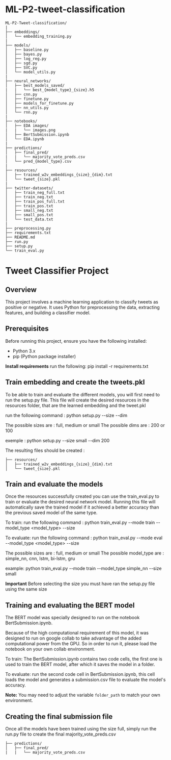 # ML-P2-tweet-classification
```
ML-P2-Tweet-classification/
|
├── embeddings/
│   └── embedding_training.py
|
├── models/
│   ├── baseline.py
│   ├── bayes.py
│   ├── log_reg.py
│   ├── sgd.py
│   ├── SVC.py
│   └── model_utils.py
|
├── neural_networks/
│   ├── best_models_saved/
|   |   └── best_{model_type}_{size}.h5
│   ├── cnn.py
│   ├── finetune.py
│   ├── models_for_finetune.py
│   ├── nn_utils.py
│   └── rnn.py
|
├── notebooks/
│   ├── EDA images/
|   |   └── images.png
│   ├── BertSubmission.ipynb
│   └── EDA.ipynb
|
├── predictions/
│   ├── final_pred/
|   |   └── majority_vote_preds.csv
│   └── pred_{model_type}.csv
|
├── resources/
│   ├── trained_w2v_embeddings_{size}_{dim}.txt
│   └── tweet_{size}.pkl
|
├── twitter-datasets/
│   ├── train_neg_full.txt 
│   ├── train_neg.txt 
│   ├── train_pos_full.txt
│   ├── train_pos.txt
│   ├── small_neg.txt
│   ├── small_pos.txt
│   └── test_data.txt
|
├── preprocessing.py
├── requirements.txt
├── README.md
├── run.py
├── setup.py
└── train_eval.py
```



# Tweet Classifier Project

## Overview
This project involves a machine learning application to classify tweets as positive or negative. It uses Python for preprocessing the data, extracting features, and building a classifier model.

## Prerequisites
Before running this project, ensure you have the following installed:
- Python 3.x
- pip (Python package installer)

**Install requirements**
run the following: 
pip install -r requirements.txt

## Train embedding and create the tweets.pkl
To be able to train and evaluate the different models, you will first need to run the setup.py file.
This file will create the desired resources in the resources folder, that are the learned embedding and the tweet.pkl

run the following command : python setup.py --size <size> --dim <dim>

The possible sizes are : full, medium or small
The possible dims are : 200 or 100

exemple : python setup.py --size small --dim 200

The resulting files should be created :
```
├── resources/
│   ├── trained_w2v_embeddings_{size}_{dim}.txt
│   └── tweet_{size}.pkl
```


## Train and evaluate the models
Once the resources successfully created you can use the train_eval.py to train or evaluate the desired neural network model. Running this file will automatically save the trained model if it achieved a better accuracy than the previous saved model of the same type.

To train:
run the following command : python train_eval.py --mode train --model_type <model_type> --size <size>

To evaluate:
run the following command : python train_eval.py --mode eval --model_type <model_type> --size <size>

The possible sizes are : full, medium or small
The possible model_type are : simple_nn, cnn, lstm, bi-lstm, gru

example: python train_eval.py --mode train --model_type simple_nn --size small

**Important**
Before selecting the size you must have ran the setup.py file using the same size

## Training and evaluating the BERT model
The BERT model was specially designed to run on the notebook BertSubmission.ipynb.

Because of the high computational requirement of this model, it was designed to run on google collab to take advantage of the added computational power from the GPU. So in order to run it, please load the notebook on your own collab environment.

To train:
The BertSubmission.ipynb contains two code cells, the first one is used to train the BERT model, after which it saves the model in a folder.

To evaluate:
run the second code cell in BertSubmission.ipynb, this cell loads the model and generates a submission.csv file to evaluate the model's accuracy.

**Note:**
You may need to adjust the variable `folder_path` to match your own environment.

## Creating the final submission file
Once all the models have been trained using the size full, simply run the run.py file to create the final
majority_vote_preds.csv
```
├── predictions/
│   ├── final_pred/
|   |   └── majority_vote_preds.csv
```
